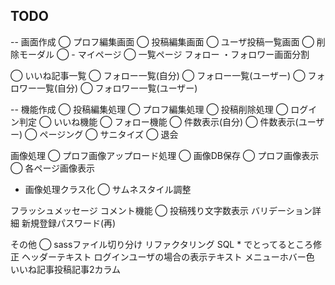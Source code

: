## TODO
-- 画面作成
◯ プロフ編集画面
◯ 投稿編集画面
◯ ユーザ投稿一覧画面
◯ 削除モーダル
◯ - マイページ
◯ 一覧ページ
フォロー ・フォロワー画面分割

◯ いいね記事一覧
◯ フォロー一覧(自分)
◯ フォロー一覧(ユーザー)
◯ フォロワー一覧(自分)
◯ フォロワー一覧(ユーザー)


-- 機能作成
◯ 投稿編集処理
◯ プロフ編集処理
◯ 投稿削除処理
◯ ログイン判定
◯ いいね機能
◯ フォロー機能
◯ 件数表示(自分)
◯ 件数表示(ユーザー)
◯ ページング
◯ サニタイズ
◯ 退会

画像処理
◯ プロフ画像アップロード処理
◯ 画像DB保存
◯ プロフ画像表示
◯ 各ページ画像表示
- 画像処理クラス化
◯ サムネスタイル調整


フラッシュメッセージ
コメント機能
◯ 投稿残り文字数表示
バリデーション詳細
新規登録パスワード(再)


その他
◯ sassファイル切り分け
リファクタリング
SQL * でとってるところ修正
ヘッダーテキスト
ログインユーザの場合の表示テキスト
メニューホバー色
いいね記事投稿記事2カラム
